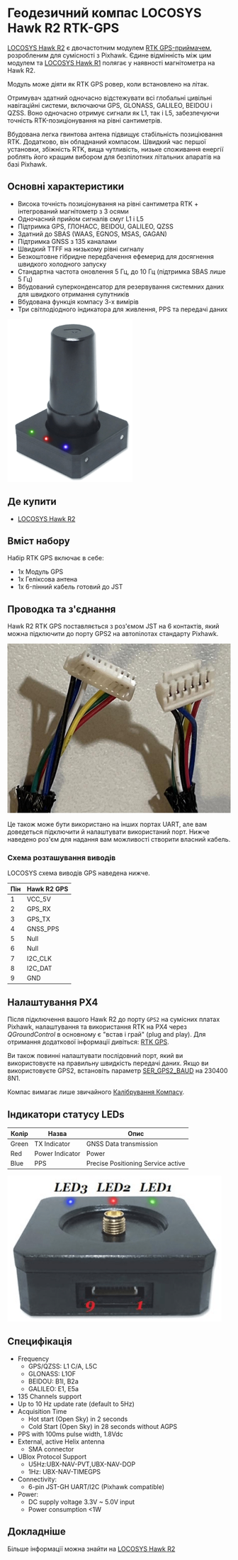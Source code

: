 # Геодезичний компас LOCOSYS Hawk R2 RTK-GPS

<Badge type="tip" text="PX4 v1.13" />

[LOCOSYS Hawk R2](https://www.locosystech.com/en/product/hawk-r2.html) є двочастотним модулем [RTK GPS-приймачем](../gps_compass/rtk_gps.md), розробленим для сумісності з Pixhawk. Єдине відмінність між цим модулем та [LOCOSYS Hawk R1](rtk_gps_locosys_r1.md) полягає у наявності магнітометра на Hawk R2.

Модуль може діяти як RTK GPS ровер, коли встановлено на літак.

Отримувач здатний одночасно відстежувати всі глобальні цивільні навігаційні системи, включаючи GPS, GLONASS, GALILEO, BEIDOU і QZSS. Воно одночасно отримує сигнали як L1, так і L5, забезпечуючи точність RTK-позиціонування на рівні сантиметрів.

Вбудована легка гвинтова антена підвищує стабільність позиціювання RTK. Додатково, він обладнаний компасом. Швидкий час першої установки, збіжність RTK, вища чутливість, низьке споживання енергії роблять його кращим вибором для безпілотних літальних апаратів на базі Pixhawk.

## Основні характеристики

- Висока точність позиціонування на рівні сантиметра RTK + інтегрований магнітометр з 3 осями
- Одночасний прийом сигналів смуг L1 і L5
- Підтримка GPS, ГЛОНАСС, BEIDOU, GALILEO, QZSS
- Здатний до SBAS (WAAS, EGNOS, MSAS, GAGAN)
- Підтримка GNSS з 135 каналами
- Швидкий TTFF на низькому рівні сигналу
- Безкоштовне гібридне передбачення ефемерид для досягнення швидкого холодного запуску
- Стандартна частота оновлення 5 Гц, до 10 Гц (підтримка SBAS лише 5 Гц)
- Вбудований суперконденсатор для резервування системних даних для швидкого отримання супутників
- Вбудована функція компасу 3-х вимірів
- Три світлодіодного індикатора для живлення, PPS та передачі даних

![LOCOSYS Hawk R2](../../assets/hardware/gps/locosys_hawk_a1/locosys_hawk_a1_gps.png)


## Де купити

* [LOCOSYS Hawk R2](https://www.locosystech.com/en/product/hawk-r2.html)

## Вміст набору

Набір RTK GPS включає в себе:
- 1x Модуль GPS
- 1x Геліксова антена
- 1x 6-пінний кабель готовий до JST


## Проводка та з'єднання

Hawk R2 RTK GPS поставляється з роз'ємом JST на 6 контактів, який можна підключити до порту GPS2 на автопілотах стандарту Pixhawk.

![LOCOSYS Hawk R2 cable for connecting to flight controller](../../assets/hardware/gps/locosys_hawk_r2/locosys_hawk_r2_jst6_cable.jpg)

Це також може бути використано на інших портах UART, але вам доведеться підключити й налаштувати використаний порт. Нижче наведено роз'єм для надання вам можливості створити власний кабель.

### Схема розташування виводів

LOCOSYS схема виводів GPS наведена нижче.

| Пін | Hawk R2 GPS |
| --- | ----------- |
| 1   | VCC_5V      |
| 2   | GPS_RX      |
| 3   | GPS_TX      |
| 4   | GNSS_PPS    |
| 5   | Null        |
| 6   | Null        |
| 7   | I2C_CLK     |
| 8   | I2C_DAT     |
| 9   | GND         |


## Налаштування PX4

Після підключення вашого Hawk R2 до порту `GPS2` на сумісних платах Pixhawk, налаштування та використання RTK на PX4 через *QGroundControl* в основному є "встав і грай" (plug and play). Для отримання додаткової інформації дивіться: [RTK GPS](../gps_compass/rtk_gps.md#positioning-setup-configuration).

Ви також повинні налаштувати послідовний порт, який ви використовуєте на правильну швидкість передачі даних. Якщо ви використовуєте GPS2, встановіть параметр [SER_GPS2_BAUD](../advanced_config/parameter_reference.md#SER_GPS2_BAUD) на 230400 8N1.

Компас вимагає лише звичайного [Калібрування Компасу](../config/compass.md).

## Індикатори статусу LEDs

| Колір | Назва           | Опис                               |
| ----- | --------------- | ---------------------------------- |
| Green | TX Indicator    | GNSS Data transmission             |
| Red   | Power Indicator | Power                              |
| Blue  | PPS             | Precise Positioning Service active |

![Hawk A1 LEDs](../../assets/hardware/gps/locosys_hawk_a1/locosys_hawk_a1_leds.png)

## Специфікація

- Frequency
  - GPS/QZSS: L1 C/A, L5C
  - GLONASS: L1OF
  - BEIDOU: B1I, B2a
  - GALILEO: E1, E5a
- 135 Channels support
- Up to 10 Hz update rate (default to 5Hz)
- Acquisition Time
  - Hot start (Open Sky) in 2 seconds
  - Cold Start (Open Sky) in 28 seconds without AGPS
- PPS with 100ms pulse width, 1.8Vdc
- External, active Helix antenna
  - SMA connector
- UBlox Protocol Support
  - U5Hz:UBX-NAV-PVT,UBX-NAV-DOP
  - 1Hz: UBX-NAV-TIMEGPS
- Connectivity:
  - 6-pin JST-GH UART/I2C (Pixhawk compatible)
- Power:
  - DC supply voltage 3.3V ~ 5.0V input
  - Power consumption <1W

## Докладніше

Більше інформації можна знайти на [LOCOSYS Hawk R2](https://www.locosystech.com/en/product/hawk-r2.html)
